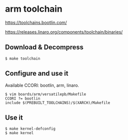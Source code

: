 
# arm toolchain

https://toolchains.bootlin.com/

https://releases.linaro.org/components/toolchain/binaries/

## Download & Decompress

    $ make toolchain

## Configure and use it

  Available CCORI: bootlin, arm, linaro.

    $ vim boards/arm/versatilepb/Makefile
    CCORI ?= bootlin
    include $(PREBUILT_TOOLCHAINS)/$(XARCH)/Makefile

## Use it

    $ make kernel-defconfig
    $ make kernel
